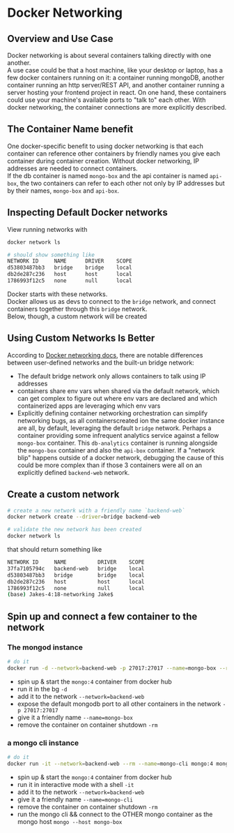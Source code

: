 # Docker Networking
## Overview and Use Case
Docker networking is about several containers talking directly with one another.  
A use case could be that a host machine, like your desktop or laptop, has a few docker containers running on it: a container running mongoDB, another container running an http server/REST API, and another container running a server hosting your frontend project in react. On one hand, these containers could use your machine's available ports to "talk to" each other. With docker networking, the container connections are more explicitly described.  

## The Container Name benefit
One docker-specific benefit to using docker networking is that each container can reference other containers by friendly names you give each container during container creation. Without docker networking, IP addresses are needed to connect containers.  
If the db container is named `mongo-box` and the api container is named `api-box`, the two containers can refer to each other not only by IP addresses but by their names, `mongo-box` and `api-box`.  

## Inspecting Default Docker networks
View running networks with 
```bash
docker network ls

# should show something like
NETWORK ID     NAME      DRIVER    SCOPE
d53803487bb3   bridge    bridge    local
db2de287c236   host      host      local
1786993f12c5   none      null      local
```
Docker starts with these networks.  
Docker allows us as devs to connect to the `bridge` network, and connect containers together through this `bridge` network.  
Below, though, a custom network will be created

## Using Custom Networks Is Better
According to [Docker networking docs](https://docs.docker.com/network/bridge/), there are notable differences between user-defined networks and the built-un bridge network:  
- The default bridge network only allows containers to talk using IP addresses
- containers share env vars when shared via the default network, which can get complex to figure out where env vars are declared and which containerized apps are leveraging which env vars
- Explicitly defining container networking orchestration can simplify networking bugs, as all containerscreated ion the same docker instance are all, by default, leveraging the default `bridge` network. Perhaps a container providing some infrequent analytics service against a fellow `mongo-box` container. This `db-analytics` container is running alongside the `mongo-box` container and also the `api-box` container. If a "network blip" happens outside of a docker network, debugging the cause of this could be more complex than if those 3 containers were all on an explicitly defined `backend-web` network.  

## Create a custom network
```bash
# create a new network with a friendly name `backend-web`
docker network create --driver=bridge backend-web

# validate the new network has been created
docker network ls
```
that should return something like
```bash
NETWORK ID     NAME          DRIVER    SCOPE
37fa7105794c   backend-web   bridge    local
d53803487bb3   bridge        bridge    local
db2de287c236   host          host      local
1786993f12c5   none          null      local
(base) Jakes-4:18-networking Jake$ 
```

## Spin up and connect a few container to the network
### The mongod instance
```bash
# do it
docker run -d --network=backend-web -p 27017:27017 --name=mongo-box --rm mongo:4
```
- spin up & start the `mongo:4` container from docker hub
- run it in the bg `-d`
- add it to the network `--network=backend-web`
- expose the default mongodb port to all other containers in the network `-p 27017:27017`
- give it a friendly name `--name=mongo-box`
- remove the container on container shutdown `-rm`

### a mongo cli instance
```bash
# do it
docker run -it --network=backend-web --rm --name=mongo-cli mongo:4 mongo --host mongo-box
```
- spin up & start the `mongo:4` container from docker hub
- run it in interactive mode with a shell `-it`
- add it to the network `--network=backend-web`
- give it a friendly name `--name=mongo-cli`
- remove the container on container shutdown `-rm`
- run the mongo cli && connect to the OTHER mongo container as the mongo host `mongo --host mongo-box`